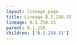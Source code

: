 ```yaml
---
layout: lineage_page
title: Lineage B.1.258.15
lineage: B.1.258.15
parent: B.1.258
children: ['B.1.258.15']
---
```

